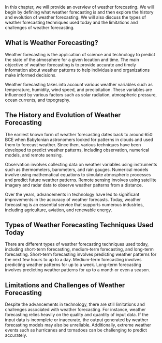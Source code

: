 

In this chapter, we will provide an overview of weather forecasting. We will begin by defining what weather forecasting is and then explore the history and evolution of weather forecasting. We will also discuss the types of weather forecasting techniques used today and the limitations and challenges of weather forecasting.

What is Weather Forecasting?
----------------------------

Weather forecasting is the application of science and technology to predict the state of the atmosphere for a given location and time. The main objective of weather forecasting is to provide accurate and timely information about weather patterns to help individuals and organizations make informed decisions.

Weather forecasting takes into account various weather variables such as temperature, humidity, wind speed, and precipitation. These variables are influenced by various factors such as solar radiation, atmospheric pressure, ocean currents, and topography.

The History and Evolution of Weather Forecasting
------------------------------------------------

The earliest known form of weather forecasting dates back to around 650 BCE when Babylonian astronomers looked for patterns in clouds and used them to forecast weather. Since then, various techniques have been developed to predict weather patterns, including observation, numerical models, and remote sensing.

Observation involves collecting data on weather variables using instruments such as thermometers, barometers, and rain gauges. Numerical models involve using mathematical equations to simulate atmospheric processes and predict future weather patterns. Remote sensing involves using satellite imagery and radar data to observe weather patterns from a distance.

Over the years, advancements in technology have led to significant improvements in the accuracy of weather forecasts. Today, weather forecasting is an essential service that supports numerous industries, including agriculture, aviation, and renewable energy.

Types of Weather Forecasting Techniques Used Today
--------------------------------------------------

There are different types of weather forecasting techniques used today, including short-term forecasting, medium-term forecasting, and long-term forecasting. Short-term forecasting involves predicting weather patterns for the next few hours to up to a day. Medium-term forecasting involves predicting weather patterns for up to a week. Long-term forecasting involves predicting weather patterns for up to a month or even a season.

Limitations and Challenges of Weather Forecasting
-------------------------------------------------

Despite the advancements in technology, there are still limitations and challenges associated with weather forecasting. For instance, weather forecasting relies heavily on the quality and quantity of input data. If the input data is incomplete or inaccurate, the output generated by weather forecasting models may also be unreliable. Additionally, extreme weather events such as hurricanes and tornadoes can be challenging to predict accurately.

